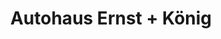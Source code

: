 ---
title: "Autohaus Ernst + König"
url: /freiburg-im-breisgau/autohaus-ernst-koenig/
shop: Autohaus
---